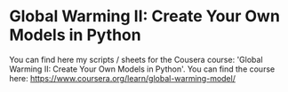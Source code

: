 # Global Warming II: Create Your Own Models in Python
You can find here my scripts / sheets for the Cousera course: 'Global Warming II: Create Your Own Models in Python'. 
You can find the course here: https://www.coursera.org/learn/global-warming-model/ 
